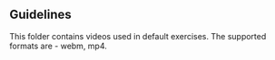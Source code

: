 ## Guidelines
This folder contains videos used in default exercises. The supported formats are - webm, mp4.